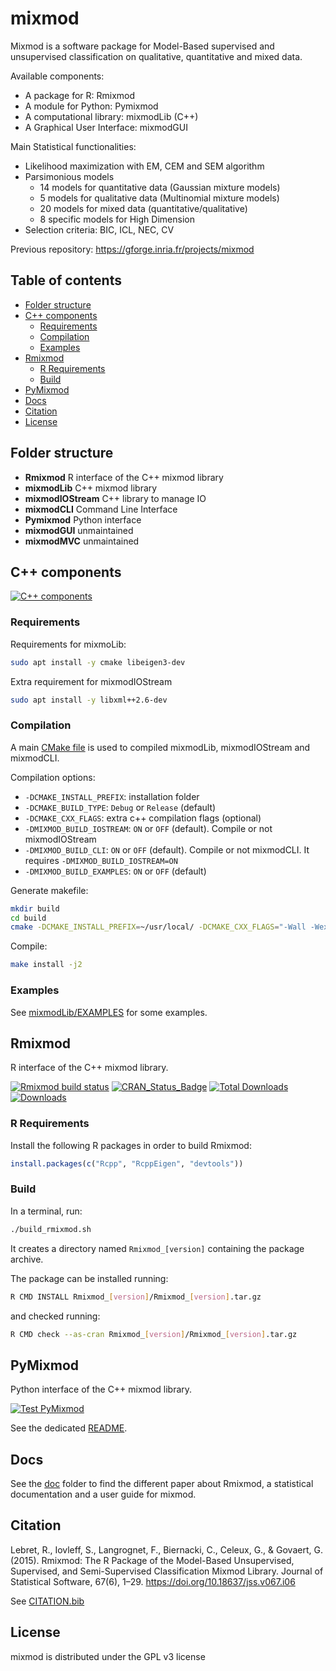 # mixmod

Mixmod is a software package for Model-Based supervised and unsupervised classification on qualitative, quantitative and mixed data.

Available components:

- A package for R: Rmixmod
- A module for Python: Pymixmod
- A computational library: mixmodLib (C++)
- A Graphical User Interface: mixmodGUI

Main Statistical functionalities:

- Likelihood maximization with EM, CEM and SEM algorithm
- Parsimonious models
  - 14 models for quantitative data (Gaussian mixture models)
  - 5 models for qualitative data (Multinomial mixture models)
  - 20 models for mixed data (quantitative/qualitative)
  - 8 specific models for High Dimension
- Selection criteria: BIC, ICL, NEC, CV

Previous repository: <https://gforge.inria.fr/projects/mixmod>

## Table of contents

- [Folder structure](#folder-structure)
- [C++ components](#c-components)
  - [Requirements](#requirements)
  - [Compilation](#compilation)
  - [Examples](#examples)
- [Rmixmod](#rmixmod)
  - [R Requirements](#r-requirements)
  - [Build](#build)
- [PyMixmod](#pymixmod)
- [Docs](#docs)
- [Citation](#citation)
- [License](#license)

## Folder structure

- **Rmixmod**  R interface of the C++ mixmod library
- **mixmodLib** C++ mixmod library
- **mixmodIOStream** C++ library to manage IO
- **mixmodCLI** Command Line Interface
- **Pymixmod** Python interface
- **mixmodGUI** unmaintained
- **mixmodMVC** unmaintained

## C++ components

[![C++ components](https://github.com/mixmod/mixmod/actions/workflows/build.yml/badge.svg)](https://github.com/mixmod/mixmod/actions/workflows/build.yml)

### Requirements

Requirements for mixmoLib:

``` bash
sudo apt install -y cmake libeigen3-dev
```

Extra requirement for mixmodIOStream

``` bash
sudo apt install -y libxml++2.6-dev
```

### Compilation

A main [CMake file](CMakeLists.txt) is used to compiled mixmodLib, mixmodIOStream and mixmodCLI.

Compilation options:

- `-DCMAKE_INSTALL_PREFIX`: installation folder
- `-DCMAKE_BUILD_TYPE`: `Debug` or `Release` (default)
- `-DCMAKE_CXX_FLAGS`: extra c++ compilation flags (optional)
- `-DMIXMOD_BUILD_IOSTREAM`: `ON` or `OFF` (default). Compile or not mixmodIOStream
- `-DMIXMOD_BUILD_CLI`: `ON` or `OFF` (default). Compile or not mixmodCLI. It requires `-DMIXMOD_BUILD_IOSTREAM=ON`
- `-DMIXMOD_BUILD_EXAMPLES`: `ON` or `OFF` (default)

Generate makefile:

``` bash
mkdir build
cd build
cmake -DCMAKE_INSTALL_PREFIX=~/usr/local/ -DCMAKE_CXX_FLAGS="-Wall -Wextra -D_GLIBCXX_ASSERTIONS" ..
```

Compile:

``` bash
make install -j2
```

### Examples

See [mixmodLib/EXAMPLES](mixmodLib/EXAMPLES) for some examples.

## Rmixmod

R interface of the C++ mixmod library.

[![Rmixmod build status](https://github.com/mixmod/mixmod/workflows/R-CMD-check/badge.svg?branch=master)](https://github.com/mixmod/mixmod/actions)
[![CRAN_Status_Badge](http://www.r-pkg.org/badges/version/Rmixmod)](https://cran.r-project.org/package=Rmixmod) [![Total Downloads](http://cranlogs.r-pkg.org/badges/grand-total/Rmixmod?color=blue)](http://cranlogs.r-pkg.org/badges/grand-total/Rmixmod) [![Downloads](https://cranlogs.r-pkg.org/badges/Rmixmod)](https://cran.rstudio.com/web/packages/Rmixmod/index.html)

### R Requirements

Install the following R packages in order to build Rmixmod:

``` r
install.packages(c("Rcpp", "RcppEigen", "devtools"))
```

### Build

In a terminal, run:

``` sh
./build_rmixmod.sh
```

It creates a directory named `Rmixmod_[version]` containing the package archive.

The package can be installed running:

``` sh
R CMD INSTALL Rmixmod_[version]/Rmixmod_[version].tar.gz
```

and checked running:

``` sh
R CMD check --as-cran Rmixmod_[version]/Rmixmod_[version].tar.gz
```

## PyMixmod

Python interface of the C++ mixmod library.

[![Test PyMixmod](https://github.com/mixmod/mixmod/actions/workflows/Pymixmod.yml/badge.svg?branch=master)](https://github.com/mixmod/mixmod/actions/workflows/Pymixmod.yml)

See the dedicated [README](Pymixmod/README.rst).

## Docs

See the [doc](doc) folder to find the different paper about Rmixmod, a statistical documentation and a user guide for mixmod.

## Citation

Lebret, R., Iovleff, S., Langrognet, F., Biernacki, C., Celeux, G., & Govaert, G. (2015). Rmixmod: The R Package of the Model-Based Unsupervised, Supervised, and Semi-Supervised Classification Mixmod Library. Journal of Statistical Software, 67(6), 1–29. <https://doi.org/10.18637/jss.v067.i06>

See [CITATION.bib](CITATION.bib)

## License

mixmod is distributed under the GPL v3 license
